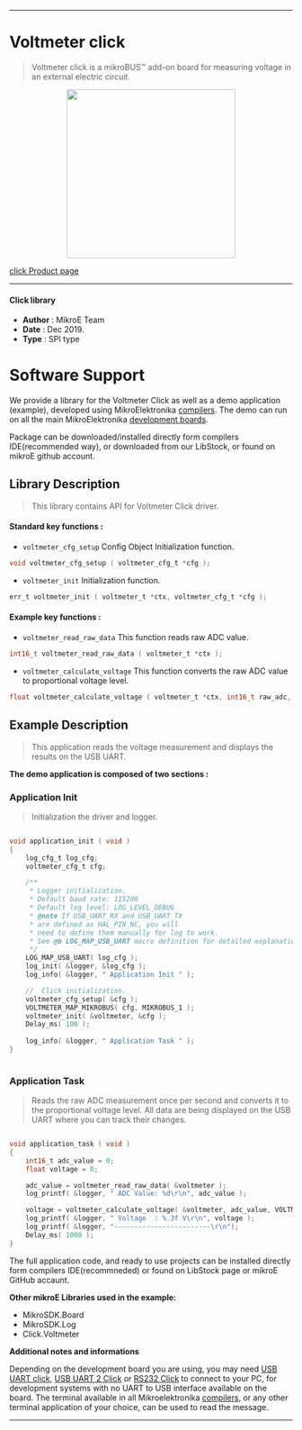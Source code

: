 
---
# Voltmeter click

> Voltmeter click is a mikroBUS™ add-on board for measuring voltage in an external electric circuit.

<p align="center">
  <img src="https://download.mikroe.com/images/click_for_ide/voltmeter_click.png" height=300px>
</p>

[click Product page](https://www.mikroe.com/voltmeter-click)

---


#### Click library 

- **Author**        : MikroE Team
- **Date**          : Dec 2019.
- **Type**          : SPI type


# Software Support

We provide a library for the Voltmeter Click 
as well as a demo application (example), developed using MikroElektronika 
[compilers](https://shop.mikroe.com/compilers). 
The demo can run on all the main MikroElektronika [development boards](https://shop.mikroe.com/development-boards).

Package can be downloaded/installed directly form compilers IDE(recommended way), or downloaded from our LibStock, or found on mikroE github account. 

## Library Description

> This library contains API for Voltmeter Click driver.

#### Standard key functions :

- `voltmeter_cfg_setup` Config Object Initialization function.
```c
void voltmeter_cfg_setup ( voltmeter_cfg_t *cfg ); 
```

- `voltmeter_init` Initialization function.
```c
err_t voltmeter_init ( voltmeter_t *ctx, voltmeter_cfg_t *cfg );
```

#### Example key functions :

- `voltmeter_read_raw_data` This function reads raw ADC value.
```c
int16_t voltmeter_read_raw_data ( voltmeter_t *ctx );
```

- `voltmeter_calculate_voltage` This function converts the raw ADC value to proportional voltage level.
```c
float voltmeter_calculate_voltage ( voltmeter_t *ctx, int16_t raw_adc, uint8_t iso_gnd );
```

## Example Description

> This application reads the voltage measurement and displays the results on the USB UART.

**The demo application is composed of two sections :**

### Application Init 

> Initialization the driver and logger.

```c

void application_init ( void )
{
    log_cfg_t log_cfg;
    voltmeter_cfg_t cfg;

    /** 
     * Logger initialization.
     * Default baud rate: 115200
     * Default log level: LOG_LEVEL_DEBUG
     * @note If USB_UART_RX and USB_UART_TX 
     * are defined as HAL_PIN_NC, you will 
     * need to define them manually for log to work. 
     * See @b LOG_MAP_USB_UART macro definition for detailed explanation.
     */
    LOG_MAP_USB_UART( log_cfg );
    log_init( &logger, &log_cfg );
    log_info( &logger, " Application Init " );

    //  Click initialization.
    voltmeter_cfg_setup( &cfg );
    VOLTMETER_MAP_MIKROBUS( cfg, MIKROBUS_1 );
    voltmeter_init( &voltmeter, &cfg );
    Delay_ms( 100 );
    
    log_info( &logger, " Application Task " );
}
  
```

### Application Task

> Reads the raw ADC measurement once per second and converts it to the proportional voltage level.
All data are being displayed on the USB UART where you can track their changes.

```c

void application_task ( void )
{
    int16_t adc_value = 0;
    float voltage = 0;

    adc_value = voltmeter_read_raw_data( &voltmeter );
    log_printf( &logger, " ADC Value: %d\r\n", adc_value );

    voltage = voltmeter_calculate_voltage( &voltmeter, adc_value, VOLTMETER_GND_ISO );
    log_printf( &logger, " Voltage  : %.3f V\r\n", voltage );
    log_printf( &logger, "------------------------\r\n");
    Delay_ms( 1000 );
}  

```

The full application code, and ready to use projects can be  installed directly form compilers IDE(recommneded) or found on LibStock page or mikroE GitHub accaunt.

**Other mikroE Libraries used in the example:** 

- MikroSDK.Board
- MikroSDK.Log
- Click.Voltmeter

**Additional notes and informations**

Depending on the development board you are using, you may need 
[USB UART click](https://shop.mikroe.com/usb-uart-click), 
[USB UART 2 Click](https://shop.mikroe.com/usb-uart-2-click) or 
[RS232 Click](https://shop.mikroe.com/rs232-click) to connect to your PC, for 
development systems with no UART to USB interface available on the board. The 
terminal available in all Mikroelektronika 
[compilers](https://shop.mikroe.com/compilers), or any other terminal application 
of your choice, can be used to read the message.



---
